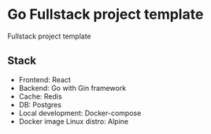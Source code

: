 # Go Fullstack project template
Fullstack project template

## Stack
- Frontend: React
- Backend: Go with Gin framework
- Cache: Redis
- DB: Postgres
- Local development: Docker-compose
- Docker image Linux distro: Alpine